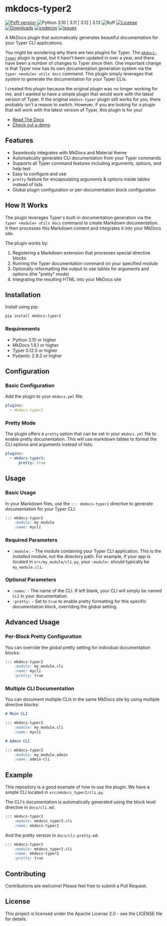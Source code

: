 # mkdocs-typer2

[![PyPI version](https://badge.fury.io/py/mkdocs-typer2.svg)](https://badge.fury.io/py/mkdocs-typer2)
![Python 3.10 | 3.11 | 3.12 | 3.13](https://img.shields.io/badge/python-3.10%20|%203.11%20|%203.12-blue.svg)
![Ruff](https://img.shields.io/badge/linted%20by-ruff-FFC107.svg)
[![License](https://img.shields.io/badge/License-Apache_2.0-blue.svg)](https://opensource.org/licenses/Apache-2.0)
[![Downloads](https://static.pepy.tech/badge/mkdocs-typer2)](https://pepy.tech/project/mkdocs-typer2)
[![codecov](https://codecov.io/gh/syn54x/mkdocs-typer2/branch/main/graph/badge.svg)](https://codecov.io/gh/syn54x/mkdocs-typer2)
[![Issues](https://img.shields.io/github/issues/syn54x/mkdocs-typer2)](https://github.com/syn54x/mkdocs-typer2/issues)

A MkDocs plugin that automatically generates beautiful documentation for your Typer CLI applications.

You might be wondering why there are two plugins for Typer. The [`mkdocs-typer`](https://github.com/bruce-szalwinski/mkdocs-typer) plugin is great, but it hasn't been updated in over a year, and there have been a number of changes to Typer since then. One important change is that Typer now has its own documentation generation system via the `typer <module> utils docs` command. This plugin simply leverages that system to generate the documentation for your Typer CLIs.

I created this plugin because the original plugin was no longer working for me, and I wanted to have a simple plugin that would work with the latest version of Typer. If the original `mkdocs-typer` plugin still works for you, there probably isn't a reason to switch. However, if you are looking for a plugin that will work with the latest version of Typer, this plugin is for you!

- [Read The Docs](https://syn54x.github.io/mkdocs-typer2/)
- [Check out a demo](https://syn54x.github.io/mkdocs-typer2/cli)

## Features

- Seamlessly integrates with MkDocs and Material theme
- Automatically generates CLI documentation from your Typer commands
- Supports all Typer command features including arguments, options, and help text
- Easy to configure and use
- `pretty` feature for encapsulating arguments & options inside tables instead of lists
- Global plugin configuration or per-documentation block configuration

## How It Works

The plugin leverages Typer's built-in documentation generation via the `typer <module> utils docs` command to create Markdown documentation. It then processes this Markdown content and integrates it into your MkDocs site.

The plugin works by:

1. Registering a Markdown extension that processes special directive blocks
2. Running the Typer documentation command on your specified module
3. Optionally reformatting the output to use tables for arguments and options (the "pretty" mode)
4. Integrating the resulting HTML into your MkDocs site

## Installation

Install using pip:

```bash
pip install mkdocs-typer2
```

### Requirements

- Python 3.10 or higher
- MkDocs 1.6.1 or higher
- Typer 0.12.5 or higher
- Pydantic 2.9.2 or higher

## Configuration

### Basic Configuration

Add the plugin to your `mkdocs.yml` file:

```yaml
plugins:
  - mkdocs-typer2
```

### Pretty Mode

The plugin offers a `pretty` option that can be set in your `mkdocs.yml` file to enable pretty documentation. This will use markdown tables to format the CLI options and arguments instead of lists:

```yaml
plugins:
  - mkdocs-typer2:
      pretty: true
```

## Usage

### Basic Usage

In your Markdown files, use the `::: mkdocs-typer2` directive to generate documentation for your Typer CLI:

```markdown
::: mkdocs-typer2
    :module: my_module
    :name: mycli
```

### Required Parameters

- `:module:` - The module containing your Typer CLI application. This is the *installed* module, not the directory path. For example, if your app is located in `src/my_module/cli.py`, your `:module:` should typically be `my_module.cli`.

### Optional Parameters

- `:name:` - The name of the CLI. If left blank, your CLI will simply be named `CLI` in your documentation.
- `:pretty:` - Set to `true` to enable pretty formatting for this specific documentation block, overriding the global setting.

## Advanced Usage

### Per-Block Pretty Configuration

You can override the global pretty setting for individual documentation blocks:

```markdown
::: mkdocs-typer2
    :module: my_module.cli
    :name: mycli
    :pretty: true
```

### Multiple CLI Documentation

You can document multiple CLIs in the same MkDocs site by using multiple directive blocks:

```markdown
# Main CLI

::: mkdocs-typer2
    :module: my_module.cli
    :name: mycli

# Admin CLI

::: mkdocs-typer2
    :module: my_module.admin
    :name: admin-cli
```

## Example

This repository is a good example of how to use the plugin. We have a simple CLI located in `src/mkdocs_typer2/cli.py`.

The CLI's documentation is automatically generated using the block level directive in `docs/cli.md`:

```markdown
::: mkdocs-typer2
    :module: mkdocs_typer2.cli
    :name: mkdocs-typer2
```

And the pretty version in `docs/cli-pretty.md`:

```markdown
::: mkdocs-typer2
    :module: mkdocs_typer2.cli
    :name: mkdocs-typer2
    :pretty: true
```

## Contributing

Contributions are welcome! Please feel free to submit a Pull Request.

## License

This project is licensed under the Apache License 2.0 - see the LICENSE file for details.
